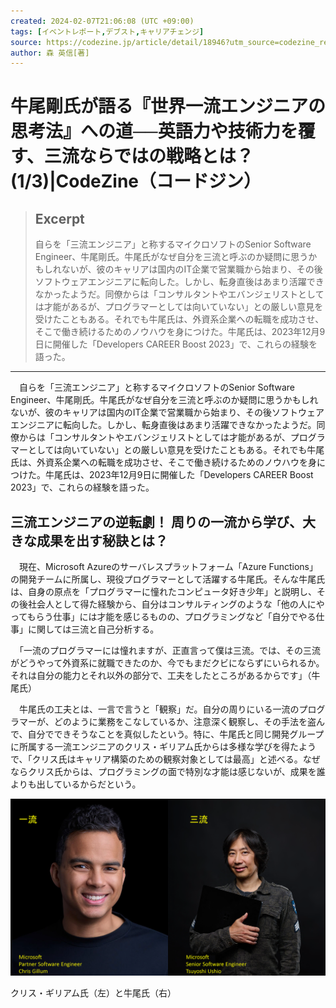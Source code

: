 ```yaml
---
created: 2024-02-07T21:06:08 (UTC +09:00)
tags: [イベントレポート,デブスト,キャリアチェンジ]
source: https://codezine.jp/article/detail/18946?utm_source=codezine_regular_20240207&utm_medium=email
author: 森 英信[著]
---
```


# 牛尾剛氏が語る『世界一流エンジニアの思考法』への道──英語力や技術力を覆す、三流ならではの戦略とは？ (1/3)|CodeZine（コードジン）

> ## Excerpt
> 自らを「三流エンジニア」と称するマイクロソフトのSenior Software Engineer、牛尾剛氏。牛尾氏がなぜ自分を三流と呼ぶのか疑問に思うかもしれないが、彼のキャリアは国内のIT企業で営業職から始まり、その後ソフトウェアエンジニアに転向した。しかし、転身直後はあまり活躍できなかったようだ。同僚からは「コンサルタントやエバンジェリストとしては才能があるが、プログラマーとしては向いていない」との厳しい意見を受けたこともある。それでも牛尾氏は、外資系企業への転職を成功させ、そこで働き続けるためのノウハウを身につけた。牛尾氏は、2023年12月9日に開催した「Developers CAREER Boost 2023」で、これらの経験を語った。

---
　自らを「三流エンジニア」と称するマイクロソフトのSenior Software Engineer、牛尾剛氏。牛尾氏がなぜ自分を三流と呼ぶのか疑問に思うかもしれないが、彼のキャリアは国内のIT企業で営業職から始まり、その後ソフトウェアエンジニアに転向した。しかし、転身直後はあまり活躍できなかったようだ。同僚からは「コンサルタントやエバンジェリストとしては才能があるが、プログラマーとしては向いていない」との厳しい意見を受けたこともある。それでも牛尾氏は、外資系企業への転職を成功させ、そこで働き続けるためのノウハウを身につけた。牛尾氏は、2023年12月9日に開催した「Developers CAREER Boost 2023」で、これらの経験を語った。

## 三流エンジニアの逆転劇！ 周りの一流から学び、大きな成果を出す秘訣とは？

　現在、Microsoft Azureのサーバレスプラットフォーム「Azure Functions」の開発チームに所属し、現役プログラマーとして活躍する牛尾氏。そんな牛尾氏は、自身の原点を「プログラマーに憧れたコンピュータ好き少年」と説明し、その後社会人として得た経験から、自分はコンサルティングのような「他の人にやってもらう仕事」には才能を感じるものの、プログラミングなど「自分でやる仕事」に関しては三流と自己分析する。

　「一流のプログラマーには憧れますが、正直言って僕は三流。では、その三流がどうやって外資系に就職できたのか、今でもまだクビにならずにいられるか。それは自分の能力とそれ以外の部分で、工夫をしたところがあるからです」（牛尾氏）

　牛尾氏の工夫とは、一言で言うと「観察」だ。自分の周りにいる一流のプログラマーが、どのように業務をこなしているか、注意深く観察し、その手法を盗んで、自分でできそうなことを真似したという。特に、牛尾氏と同じ開発グループに所属する一流エンジニアのクリス・ギリアム氏からは多様な学びを得たようで、「クリス氏はキャリア構築のための観察対象としては最高」と述べる。なぜならクリス氏からは、プログラミングの面で特別な才能は感じないが、成果を誰よりも出しているからだという。

[![クリス・ギリアム氏（左）と牛尾氏（右）](%E7%89%9B%E5%B0%BE%E5%89%9B%E6%B0%8F%E3%81%8C%E8%AA%9E%E3%82%8B%E3%80%8E%E4%B8%96%E7%95%8C%E4%B8%80%E6%B5%81%E3%82%A8%E3%83%B3%E3%82%B8%E3%83%8B%E3%82%A2%E3%81%AE%E6%80%9D%E8%80%83%E6%B3%95%E3%80%8F%E3%81%B8%E3%81%AE%E9%81%93%E2%94%80%E2%94%80%E8%8B%B1%E8%AA%9E%E5%8A%9B%E3%82%84%E6%8A%80%E8%A1%93%E5%8A%9B%E3%82%92%E8%A6%86%E3%81%99%E3%80%81%E4%B8%89%E6%B5%81%E3%81%AA%E3%82%89%E3%81%A7%E3%81%AF%E3%81%AE%E6%88%A6%E7%95%A5%E3%81%A8%E3%81%AF%EF%BC%9F%20(13)CodeZine%EF%BC%88%E3%82%B3%E3%83%BC%E3%83%89%E3%82%B8%E3%83%B3%EF%BC%89/18946_1.png)](https://cz-cdn.shoeisha.jp/static/images/article/18946/18946_1.png)

クリス・ギリアム氏（左）と牛尾氏（右）
